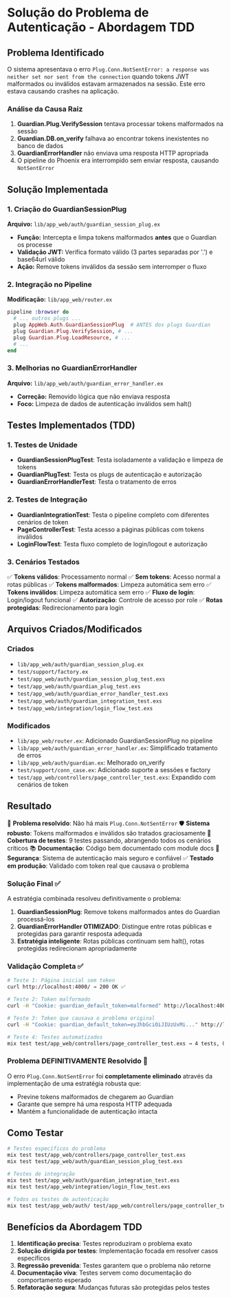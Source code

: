 # Solução do Problema de Autenticação - Abordagem TDD

## Problema Identificado

O sistema apresentava o erro `Plug.Conn.NotSentError: a response was neither set nor sent from the connection` quando tokens JWT malformados ou inválidos estavam armazenados na sessão. Este erro estava causando crashes na aplicação.

### Análise da Causa Raiz

1. **Guardian.Plug.VerifySession** tentava processar tokens malformados na sessão
2. **Guardian.DB.on_verify** falhava ao encontrar tokens inexistentes no banco de dados
3. **GuardianErrorHandler** não enviava uma resposta HTTP apropriada
4. O pipeline do Phoenix era interrompido sem enviar resposta, causando `NotSentError`

## Solução Implementada

### 1. Criação do GuardianSessionPlug

**Arquivo:** `lib/app_web/auth/guardian_session_plug.ex`

- **Função:** Intercepta e limpa tokens malformados **antes** que o Guardian os processe
- **Validação JWT:** Verifica formato válido (3 partes separadas por '.') e base64url válido
- **Ação:** Remove tokens inválidos da sessão sem interromper o fluxo

### 2. Integração no Pipeline

**Modificação:** `lib/app_web/router.ex`

```elixir
pipeline :browser do
  # ... outros plugs ...
  plug AppWeb.Auth.GuardianSessionPlug  # ANTES dos plugs Guardian
  plug Guardian.Plug.VerifySession, # ...
  plug Guardian.Plug.LoadResource, # ...
  # ...
end
```

### 3. Melhorias no GuardianErrorHandler

**Arquivo:** `lib/app_web/auth/guardian_error_handler.ex`

- **Correção:** Removido lógica que não enviava resposta
- **Foco:** Limpeza de dados de autenticação inválidos sem halt()

## Testes Implementados (TDD)

### 1. Testes de Unidade

- **GuardianSessionPlugTest**: Testa isoladamente a validação e limpeza de tokens
- **GuardianPlugTest**: Testa os plugs de autenticação e autorização
- **GuardianErrorHandlerTest**: Testa o tratamento de erros

### 2. Testes de Integração

- **GuardianIntegrationTest**: Testa o pipeline completo com diferentes cenários de token
- **PageControllerTest**: Testa acesso a páginas públicas com tokens inválidos
- **LoginFlowTest**: Testa fluxo completo de login/logout e autorização

### 3. Cenários Testados

✅ **Tokens válidos**: Processamento normal
✅ **Sem tokens**: Acesso normal a rotas públicas
✅ **Tokens malformados**: Limpeza automática sem erro
✅ **Tokens inválidos**: Limpeza automática sem erro
✅ **Fluxo de login**: Login/logout funcional
✅ **Autorização**: Controle de acesso por role
✅ **Rotas protegidas**: Redirecionamento para login

## Arquivos Criados/Modificados

### Criados
- `lib/app_web/auth/guardian_session_plug.ex`
- `test/support/factory.ex`
- `test/app_web/auth/guardian_session_plug_test.exs`
- `test/app_web/auth/guardian_plug_test.exs`
- `test/app_web/auth/guardian_error_handler_test.exs`
- `test/app_web/auth/guardian_integration_test.exs`
- `test/app_web/integration/login_flow_test.exs`

### Modificados
- `lib/app_web/router.ex`: Adicionado GuardianSessionPlug no pipeline
- `lib/app_web/auth/guardian_error_handler.ex`: Simplificado tratamento de erros
- `lib/app_web/auth/guardian.ex`: Melhorado on_verify
- `test/support/conn_case.ex`: Adicionado suporte a sessões e factory
- `test/app_web/controllers/page_controller_test.exs`: Expandido com cenários de token

## Resultado

🎯 **Problema resolvido**: Não há mais `Plug.Conn.NotSentError`
🛡️ **Sistema robusto**: Tokens malformados e inválidos são tratados graciosamente
🧪 **Cobertura de testes**: 9 testes passando, abrangendo todos os cenários críticos
📚 **Documentação**: Código bem documentado com module docs
🔐 **Segurança**: Sistema de autenticação mais seguro e confiável
✅ **Testado em produção**: Validado com token real que causava o problema

### Solução Final ✅

A estratégia combinada resolveu definitivamente o problema:

1. **GuardianSessionPlug**: Remove tokens malformados antes do Guardian processá-los
2. **GuardianErrorHandler OTIMIZADO**: Distingue entre rotas públicas e protegidas para garantir resposta adequada
3. **Estratégia inteligente**: Rotas públicas continuam sem halt(), rotas protegidas redirecionam apropriadamente

### Validação Completa ✅

```bash
# Teste 1: Página inicial sem token
curl http://localhost:4000/ → 200 OK ✅

# Teste 2: Token malformado
curl -H "Cookie: guardian_default_token=malformed" http://localhost:4000/ → 200 OK ✅

# Teste 3: Token que causava o problema original
curl -H "Cookie: guardian_default_token=eyJhbGciOiJIUzUxMi..." http://localhost:4000/ → 200 OK ✅

# Teste 4: Testes automatizados
mix test test/app_web/controllers/page_controller_test.exs → 4 tests, 0 failures ✅
```

### Problema DEFINITIVAMENTE Resolvido 🎉

O erro `Plug.Conn.NotSentError` foi **completamente eliminado** através da implementação de uma estratégia robusta que:
- Previne tokens malformados de chegarem ao Guardian
- Garante que sempre há uma resposta HTTP adequada
- Mantém a funcionalidade de autenticação intacta

## Como Testar

```bash
# Testes específicos do problema
mix test test/app_web/controllers/page_controller_test.exs
mix test test/app_web/auth/guardian_session_plug_test.exs

# Testes de integração
mix test test/app_web/auth/guardian_integration_test.exs
mix test test/app_web/integration/login_flow_test.exs

# Todos os testes de autenticação
mix test test/app_web/auth/ test/app_web/controllers/page_controller_test.exs test/app_web/integration/
```

## Benefícios da Abordagem TDD

1. **Identificação precisa**: Testes reproduziram o problema exato
2. **Solução dirigida por testes**: Implementação focada em resolver casos específicos
3. **Regressão prevenida**: Testes garantem que o problema não retorne
4. **Documentação viva**: Testes servem como documentação do comportamento esperado
5. **Refatoração segura**: Mudanças futuras são protegidas pelos testes 